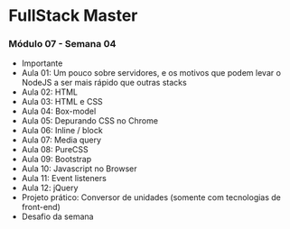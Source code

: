 # FullStack Master

### Módulo 07 - Semana 04
- Importante
- Aula 01: Um pouco sobre servidores, e os motivos que podem levar o NodeJS a ser mais rápido que outras stacks
- Aula 02: HTML
- Aula 03: HTML e CSS
- Aula 04: Box-model
- Aula 05: Depurando CSS no Chrome
- Aula 06: Inline / block
- Aula 07: Media query
- Aula 08: PureCSS
- Aula 09: Bootstrap
- Aula 10: Javascript no Browser
- Aula 11: Event listeners
- Aula 12: jQuery
- Projeto prático: Conversor de unidades (somente com tecnologias de front-end)
- Desafio da semana